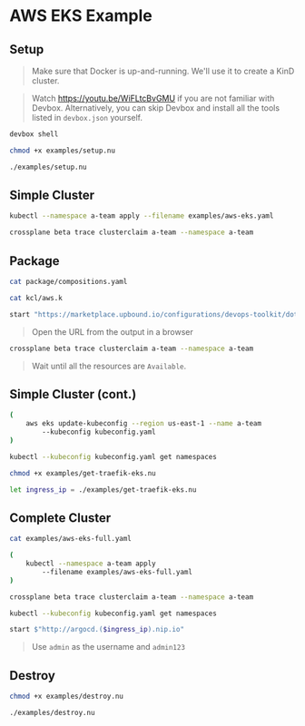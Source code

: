 # AWS EKS Example

## Setup

> Make sure that Docker is up-and-running. We'll use it to create a KinD cluster.

> Watch https://youtu.be/WiFLtcBvGMU if you are not familiar with Devbox. Alternatively, you can skip Devbox and install all the tools listed in `devbox.json` yourself.

```sh
devbox shell

chmod +x examples/setup.nu

./examples/setup.nu
```

## Simple Cluster

```sh
kubectl --namespace a-team apply --filename examples/aws-eks.yaml

crossplane beta trace clusterclaim a-team --namespace a-team
```

## Package

```sh
cat package/compositions.yaml

cat kcl/aws.k

start "https://marketplace.upbound.io/configurations/devops-toolkit/dot-kubernetes"
```

> Open the URL from the output in a browser

```sh
crossplane beta trace clusterclaim a-team --namespace a-team
```

> Wait until all the resources are `Available`.

## Simple Cluster (cont.)

```sh
(
    aws eks update-kubeconfig --region us-east-1 --name a-team
        --kubeconfig kubeconfig.yaml
)

kubectl --kubeconfig kubeconfig.yaml get namespaces

chmod +x examples/get-traefik-eks.nu

let ingress_ip = ./examples/get-traefik-eks.nu
```

## Complete Cluster

```sh
cat examples/aws-eks-full.yaml

(
    kubectl --namespace a-team apply
        --filename examples/aws-eks-full.yaml
)

crossplane beta trace clusterclaim a-team --namespace a-team

kubectl --kubeconfig kubeconfig.yaml get namespaces

start $"http://argocd.($ingress_ip).nip.io"
```

> Use `admin` as the username and `admin123`

## Destroy

```sh
chmod +x examples/destroy.nu

./examples/destroy.nu
```
